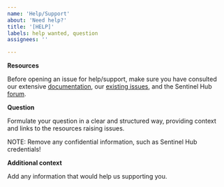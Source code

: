```yaml
---
name: 'Help/Support'
about: 'Need help?'
title: '[HELP]'
labels: help wanted, question
assignees: ''

---
```


**Resources**

Before opening an issue for help/support, make sure you have consulted our extensive [documentation](https://sentinelhub-py.readthedocs.io/en/latest/), our [existing issues](https://github.com/sentinel-hub/sentinelhub-py/issues), and the Sentinel Hub [forum](https://forum.sentinel-hub.com/).

**Question**

Formulate your question in a clear and structured way, providing context and links to the resources raising issues.

NOTE: Remove any confidential information, such as Sentinel Hub credentials!

**Additional context**

Add any information that would help us supporting you.
